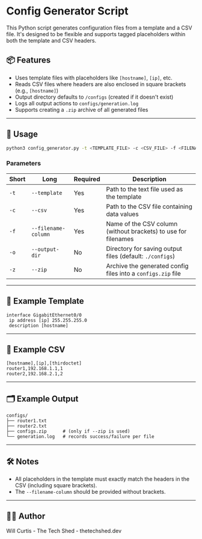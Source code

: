 # Config Generator Script

This Python script generates configuration files from a template and a CSV file. It's designed to be flexible and supports tagged placeholders within both the template and CSV headers.

## 📦 Features

- Uses template files with placeholders like `[hostname]`, `[ip]`, etc.
- Reads CSV files where headers are also enclosed in square brackets (e.g., `[hostname]`)
- Output directory defaults to `/configs` (created if it doesn't exist)
- Logs all output actions to `configs/generation.log`
- Supports creating a `.zip` archive of all generated files

---

## 🚀 Usage

```bash
python3 config_generator.py -t <TEMPLATE_FILE> -c <CSV_FILE> -f <FILENAME_COLUMN> [-o <OUTPUT_DIR>] [-z]
```

### Parameters

| Short | Long             | Required | Description                                                    |
|-------|------------------|----------|----------------------------------------------------------------|
| `-t`  | `--template`     | Yes      | Path to the text file used as the template                     |
| `-c`  | `--csv`          | Yes      | Path to the CSV file containing data values                    |
| `-f`  | `--filename-column` | Yes   | Name of the CSV column (without brackets) to use for filenames |
| `-o`  | `--output-dir`   | No       | Directory for saving output files (default: `./configs`)       |
| `-z`  | `--zip`          | No       | Archive the generated config files into a `configs.zip` file   |

---

## 🧩 Example Template

```text
interface GigabitEthernet0/0
 ip address [ip] 255.255.255.0
 description [hostname]
```

---

## 📄 Example CSV

```csv
[hostname],[ip],[thirdoctet]
router1,192.168.1.1,1
router2,192.168.2.1,2
```

---

## 🗂 Example Output

```
configs/
├── router1.txt
├── router2.txt
├── configs.zip      # (only if --zip is used)
└── generation.log   # records success/failure per file
```

---

## 🛠 Notes

- All placeholders in the template must exactly match the headers in the CSV (including square brackets).
- The `--filename-column` should be provided without brackets.

---

## 🧑‍💻 Author

Will Curtis - The Tech Shed - thetechshed.dev
